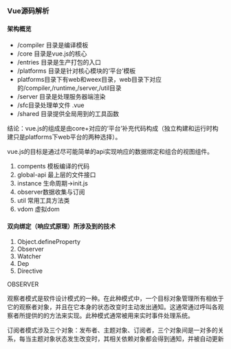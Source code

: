 ### Vue源码解析

#### 架构概览

- /compiler 目录是编译模板
- /core 目录是vue.js的核心
- /entries 目录是生产打包的入口
- /platforms 目录是针对核心模块的‘平台’模板
- platforms目录下有web和weex目录，web目录下对应的/compiler,/runtime,/server,/util目录
- /server 目录是处理服务器端渲染
- /sfc目录处理单文件 .vue
- /shared 目录提供全局用到的工具函数

结论：vue.js的组成是由core+对应的‘平台’补充代码构成（独立构建和运行时构建只是platforms下web平台的两种选择）。

vue.js的目标是通过尽可能简单的api实现响应的数据绑定和组合的视图组件。

1. compents 模板编译的代码
2. global-api 最上层的文件接口
3. instance 生命周期->init.js
4. observer数据收集与订阅
5. util 常用工具方法类
6. vdom 虚拟dom

#### 双向绑定（响应式原理）所涉及到的技术
1. Object.defineProperty
2. Observer
3. Watcher
4. Dep
5. Directive

OBSERVER

观察者模式是软件设计模式的一种。在此种模式中，一个目标对象管理所有相依于它的观察者对象，并且在它本身的状态改变时主动发出通知。这通常通过呼叫各观察者所提供的的方法来实现。此种模式通常被用来实时事件处理系统。

订阅者模式涉及三个对象：发布者、主题对象、订阅者，三个对象间是一对多的关系，每当主题对象状态发生改变时，其相关依赖对象都会得到通知，并被自动更新